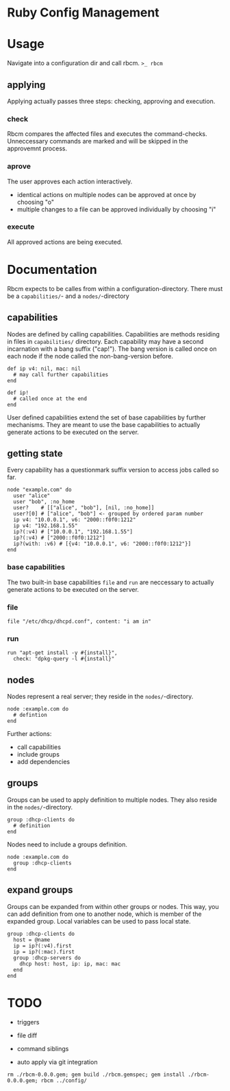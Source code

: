 Ruby Config Management
======================

# Usage

Navigate into a configuration dir and call rbcm.
`>_ rbcm`

## applying

Applying actually passes three steps: checking, approving and execution.

### check

Rbcm compares the affected files and executes the command-checks. Unneccessary
commands are marked and will be skipped in the approvemnt process.

### aprove

The user approves each action interactively.
 - identical actions on multiple nodes can be approved at once by choosing "o"
 - multiple changes to a file can be approved individually by choosing "i"

### execute

All approved actions are being executed.

# Documentation

Rbcm expects to be calles from within a configuration-directory. There must be
a `capabilities/`- and a `nodes/`-directory

## capabilities

Nodes are defined by calling capabilities. Capabilities are methods residing in
files in `capabilities/` directory. Each capability may have a second
incarnation with a bang suffix ("cap!"). The bang version is called once on each
node if the node called the non-bang-version before.
```
def ip v4: nil, mac: nil
  # may call further capabilities
end

def ip!
  # called once at the end
end
```
User defined capabilities extend the set of base capabilities by further
mechanisms. They are meant to use the base capabilities to actually generate
actions to be executed on the server.

## getting state

Every capability has a questionmark suffix version to access jobs called so far.
```
node "example.com" do
  user "alice"
  user "bob", :no_home
  user?    # [["alice", "bob"], [nil, :no_home]]
  user?[0] # ["alice", "bob"] <- grouped by ordered param number
  ip v4: "10.0.0.1", v6: "2000::f0f0:1212"
  ip v4: "192.168.1.55"
  ip?(:v4) # ["10.0.0.1", "192.168.1.55"]
  ip?(:v4) # ["2000::f0f0:1212"]
  ip?(with: :v6) # [{v4: "10.0.0.1", v6: "2000::f0f0:1212"}]
end
```

### base capabilities

The two built-in base capabilities `file` and `run` are neccessary to
actually generate actions to be executed on the server.

### file

```
file "/etc/dhcp/dhcpd.conf", content: "i am in"
```

### run

```
run "apt-get install -y #{install}",
  check: "dpkg-query -l #{install}"
```

## nodes

Nodes represent a real server; they reside in the `nodes/`-directory.
```
node :example.com do
  # defintion
end
```
Further actions:
 - call capabilities
 - include groups
 - add dependencies

## groups

Groups can be used to apply definition to multiple nodes. They also reside in
the `nodes/`-directory.
```
group :dhcp-clients do
  # definition
end
```
Nodes need to include a groups definition.
```
node :example.com do
  group :dhcp-clients
end
```

## expand groups

Groups can be expanded from within other groups or nodes. This way, you can add
definition from one to another node, which is member of the expanded group.
Local variables can be used to pass local state.
```
group :dhcp-clients do
  host = @name
  ip = ip?(:v4).first
  ip = ip?(:mac).first
  group :dhcp-servers do
    dhcp host: host, ip: ip, mac: mac
  end
end
```

# TODO

- triggers
- file diff
- command siblings

- auto apply via git integration

`rm ./rbcm-0.0.0.gem; gem build ./rbcm.gemspec; gem install ./rbcm-0.0.0.gem; rbcm ../config/`
